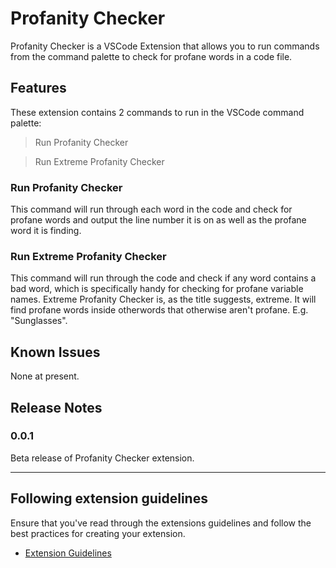 # Profanity Checker

Profanity Checker is a VSCode Extension that allows you to run commands from the command palette to check for profane words in a code file. 

## Features

These extension contains 2 commands to run in the VSCode command palette:

>Run Profanity Checker

>Run Extreme Profanity Checker


### Run Profanity Checker

This command will run through each word in the code and check for profane words and output the line number it is on as well as the profane word it is finding. 

### Run Extreme Profanity Checker

This command will run through the code and check if any word contains a bad word, which is specifically handy for checking for profane variable names. 
Extreme Profanity Checker is, as the title suggests, extreme. It will find profane words inside otherwords that otherwise aren't profane. E.g. "Sunglasses".

## Known Issues

None at present.

## Release Notes


### 0.0.1

Beta release of Profanity Checker extension. 


-----------------------------------------------------------------------------------------------------------
## Following extension guidelines

Ensure that you've read through the extensions guidelines and follow the best practices for creating your extension.

* [Extension Guidelines](https://code.visualstudio.com/api/references/extension-guidelines)


